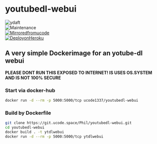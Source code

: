 # youtubedl-webui
![ydaft](https://forthebadge.com/images/badges/you-didnt-ask-for-this.svg)
<br>
![Maintenance](https://raster.shields.io/badge/Maintained-not--really-red.png) 
<br>
[![Mirroredfromucode](https://img.shields.io/badge/Mirrored-from%20ucodespace--git-blue)](https://git.ucode.space/Phil/youtubedl-webui)
<br>
[![DeployonHeroku](https://www.herokucdn.com/deploy/button.svg)](https://dashboard.heroku.com/new?template=https%3A%2F%2Fgithub.com%2Fucodespace%2Fyoutubedl-webui%2Ftree%2Fheroku)
## A very simple Dockerimage for an yotube-dl webui
**PLEASE DONT RUN THIS EXPOSED TO INTERNET! IS USES OS.SYSTEM AND IS NOT 100% SECURE**

### Start via docker-hub
```bash
docker run -d --rm -p 5000:5000/tcp ucode1337/youtubedl-webui
```

### Build by Dockerfile
```bash
git clone https://git.ucode.space/Phil/youtubedl-webui.git
cd youtubedl-webui
docker build . -t ytdlwebui
docker run -d --rm -p 5000:5000/tcp ytdlwebui
```
